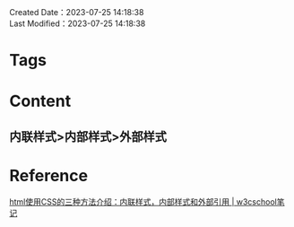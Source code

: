 Created Date：2023-07-25 14:18:38  
Last Modified：2023-07-25 14:18:38

# Tags

# Content

## 内联样式>内部样式>外部样式

# Reference

[html使用CSS的三种方法介绍：内联样式，内部样式和外部引用 | w3cschool笔记](https://www.w3cschool.cn/article/99523640.html)
